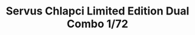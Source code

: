 ---
layout: product
title: "Servus Chlapci Limited Edition Dual Combo 1/72"
price: "3600" 
desc: "Maketa"
img_path: "/assets/img/2131.webp"
brand: "EDUARD"
available: false
special_offer: false
new: false
soon: true
cat: "010000"
subcat: "010400"
subsubcat: "00"
sifra: "2131"
popular: false
---